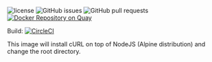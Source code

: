 ![license](https://img.shields.io/github/license/paul-pop/node-alpine.svg)
![GitHub issues](https://img.shields.io/github/issues/paul-pop/node-alpine.svg)
![GitHub pull requests](https://img.shields.io/github/issues-pr/paul-pop/node-alpine.svg)
[![Docker Repository on Quay](https://quay.io/repository/paulpop/node-alpine/status "Docker Repository on Quay")](https://quay.io/repository/paulpop/node-alpine)

Build: [![CircleCI](https://circleci.com/gh/paul-pop/node-alpine.svg?style=svg)](https://circleci.com/gh/paul-pop/node-alpine)

This image will install cURL on top of NodeJS (Alpine distribution) and change the root directory.
